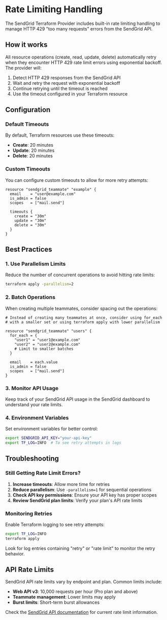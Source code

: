 # Rate Limiting Handling

The SendGrid Terraform Provider includes built-in rate limiting handling to manage HTTP 429 "too many requests" errors from the SendGrid API.

## How it works

All resource operations (create, read, update, delete) automatically retry when they encounter HTTP 429 rate limit errors using exponential backoff. The provider will:

1. Detect HTTP 429 responses from the SendGrid API
2. Wait and retry the request with exponential backoff
3. Continue retrying until the timeout is reached
4. Use the timeout configured in your Terraform resource

## Configuration

### Default Timeouts

By default, Terraform resources use these timeouts:

- **Create**: 20 minutes
- **Update**: 20 minutes
- **Delete**: 20 minutes

### Custom Timeouts

You can configure custom timeouts to allow for more retry attempts:

```hcl
resource "sendgrid_teammate" "example" {
  email    = "user@example.com"
  is_admin = false
  scopes   = ["mail.send"]

  timeouts {
    create = "30m"
    update = "30m"
    delete = "30m"
  }
}
```

## Best Practices

### 1. Use Parallelism Limits

Reduce the number of concurrent operations to avoid hitting rate limits:

```bash
terraform apply -parallelism=2
```

### 2. Batch Operations

When creating multiple teammates, consider spacing out the operations:

```hcl
# Instead of creating many teammates at once, consider using for_each
# with a smaller set or using terraform apply with lower parallelism

resource "sendgrid_teammate" "users" {
  for_each = {
    "user1" = "user1@example.com"
    "user2" = "user2@example.com"
    # Limit to smaller batches
  }

  email    = each.value
  is_admin = false
  scopes   = ["mail.send"]
}
```

### 3. Monitor API Usage

Keep track of your SendGrid API usage in the SendGrid dashboard to understand your rate limits.

### 4. Environment Variables

Set environment variables for better control:

```bash
export SENDGRID_API_KEY="your-api-key"
export TF_LOG=INFO  # To see retry attempts in logs
```

## Troubleshooting

### Still Getting Rate Limit Errors?

1. **Increase timeouts**: Allow more time for retries
2. **Reduce parallelism**: Use `-parallelism=1` for sequential operations
3. **Check API key permissions**: Ensure your API key has proper scopes
4. **Review SendGrid plan limits**: Verify your plan's API rate limits

### Monitoring Retries

Enable Terraform logging to see retry attempts:

```bash
export TF_LOG=INFO
terraform apply
```

Look for log entries containing "retry" or "rate limit" to monitor the retry behavior.

## API Rate Limits

SendGrid API rate limits vary by endpoint and plan. Common limits include:

- **Web API v3**: 10,000 requests per hour (Pro plan and above)
- **Teammate management**: Lower limits may apply
- **Burst limits**: Short-term burst allowances

Check the [SendGrid API documentation](https://docs.sendgrid.com/api-reference/how-to-use-the-sendgrid-v3-api/rate-limits) for current rate limit information.
